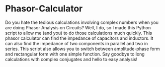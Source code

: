 # Phasor-Calculator
Do you hate the tedious calculations involving complex numbers when you are doing Phasor Analysis on Circuits? Well, I do, so I made this Python script to allow me (and you) to do those calculations much quickly. This phasor calculator can find the impedance of capacitors and inductors. It can also find the impedance of two components in parallel and two in series. This script also allows you to switch between amplitude-phase form and rectangular form with one simple function. Say goodbye to long calculations with complex conjugates and hello to easy analysis!
